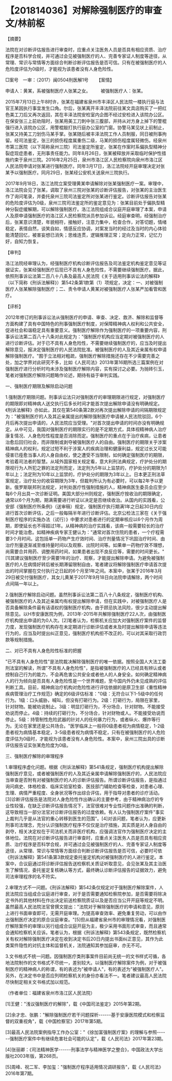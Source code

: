 # 【201814036】对解除强制医疗的审查 文/林前枢

【摘要】

法院在对诊断评估报告进行审查时，应重点关注医务人员是否具有相应资质、治疗程序是否科学合规，并可通过会见被强制医疗的人、完善专家证人制度等途径，从常理、常识与常情等方面综合判断诊断评估报告是否可信。只有在被强制医疗的人危险度评估为0级时，才能视为该患者没有人身危险性。

□案号　一审：（2017）闽0504刑医解1号 　　【案情】

申请人：黄某，系被强制医疗人张某之女。 　　被强制医疗人：张某。

2015年7月13日上午8时许，张某在福建省泉州市丰泽区人民法院一楼执行庭与法官王某因执行事宜发生口角。尔后，张某离开丰泽法院前往某文具店购买了一把红色美工刀后又再次返回，其在丰泽法院安检室内企图不经过安检进入该院办公区。在保安张三上前劝阻时，张某用美工刀刺中张三腹部，并持从对方身上掉下的警棍强行进入该院办公区，用警棍敲打执行庭办公室的门窗。协警马某见状上前制止，张某又持美工刀划伤马某手掌。张某随后被丰泽法院工作人员制服，同日被刑事拘留。经司法鉴定，张三的损伤程度属重伤二级，马某的损伤程度属轻微伤。经泉州市第三医院（以下简称泉州三院）司法鉴定所鉴定，张某在作案时系偏执型精神分裂症现症患者，无刑事责任能力。同年8月26日，张某被释放并采取临时保护性措施约束于泉州三院。2016年2月25日，泉州市洛江区人民检察院向泉州市洛江区人民法院申请对张某进行强制医疗。同年3月17日，洛江法院经开庭审理决定对张某予以强制医疗。同月29日，张某经公安机关送泉州三院执行。

2017年9月18日，洛江法院立案受理黄某申请解除对张某强制医疗一案。审理中，洛江法院会见了张某，调取了泉州三院对张某的诊断评估报告，对张某的主治医生作了询问笔录，并委托泉州三院司法鉴定所对张某进行鉴定。诊断评估报告对张某的危险度评估为0级，泉州三院司法鉴定所的鉴定意见为：张某目前处于偏执型精神分裂症缓解期，可以解除强制医疗。洛江法院组成合议庭开庭审理了本案，申请人及原申请强制医疗的洛江区人民检察院派员参加诉讼。经庭审查明，经强制治疗后，张某意识清楚，年貌相符，接触好，注意力集中，检查合作，对答切题，情绪稳定，表情自然，谈笑自如，情感反应协调，对案发当时的经过及当时的内心体验能清楚回忆，被害妄想已消失；思维连贯，逻辑推理正常；定向力正常，记忆力好，自知力恢复。

【审判】

洛江法院经审理认为，经强制医疗机构诊断评估报告及司法鉴定机构鉴定意见等证据证实，张某经强制医疗后现已不具有人身危险性，不需要继续强制医疗。据此，依照刑事诉讼法第二百八十八条及最高人民法院《关于适用刑事诉讼法的解释》（以下简称《刑诉法解释》）第542条第1款第（1）项规定，决定：一、对被强制医疗人张某解除强制医疗；二、责令申请人黄某对被强制医疗人张某严加看管和医疗。

【评析】

2012年修订的刑事诉讼法从强制医疗的申请、审查、决定、救济、解除和监督等方面构建了具有中国特色的刑事强制医疗制度，对保障精神病人权利和公共安全，促进社会和谐稳定具有重要意义。强制医疗解除作为强制医疗的一项重要内容，刑事诉讼法第二百八十八条对此规定为："强制医疗机构应当定期对被强制医疗的人进行诊断评估。对于已不具有人身危险性，不需要继续强制医疗的，应当及时提出解除意见，报决定强制医疗的人民法院批准。被强制医疗的人及其近亲属有权申请解除强制医疗。"囿于立法相对粗疏，强制医疗解除措施还存在不少需要完善之处，加之学界对此研究不多，比如《人民司法》2013年第16期所选三篇案例在对强制医疗进行分析时均未涉及强制医疗解除内容，实有探讨之必要。为抛砖引玉，笔者对强制医疗解除问题略作论述，期待有益于审判实践。

一、强制医疗期限及解除启动问题

1.强制医疗期限问题。刑事诉讼法只对强制医疗的审理期限进行规定，对强制医疗的期限即对精神病人送交执行后多长时间才能首次提出解除申请没有明确规定。《刑诉法解释》亦如此，其仅在第540条第2款对再次提出解除申请的间隔期限规定为："被强制医疗的人及其近亲属提出的解除强制医疗申请被人民法院驳回，6个月后再次提出申请的，人民法院应当受理。"对首次提出申请的时间亦没有明确规定。从中可见，我国对强制医疗的期限实行的是不定期方式，具体视精神病人治疗康复情况、人身危险性程度是否消除而定。强制医疗的重点在于治疗疾病，让患者治愈后回归社会，而非限制或剥夺被强制医疗人的自由。强制医疗的期限关乎涉案精神病人的权利，规定过短不利于涉案人的疾病治理和健康利益，规定过长又可能侵害已痊愈当事人的人身自由权，使之遭受不当限制，如何确定强制医疗的期限，考验着司法者的智慧。从域外国家相关规定看，意大利刑法典规定，疗护处分的期限视行为人所犯之罪的法定刑而定，法定刑为5年以上监禁的，疗护处分的期限为1年以上；法定刑为10年以上监禁的，疗护处分的期限为3年以上。日本更正刑法草案规定，治疗处分的收容期限为3年，但裁判所认为有必要时，可以每2年予以更新。俄罗斯联邦刑法规定，对判处医疗性强制措施的人，精神病医生委员会应至少每6个月出具一次诊断证明。美国大部分州则规定，强制医疗按收治的期限确定，通常以6个月为期，期满需要进行听证以决定是否继续收治。从国内的实践看，公安部《强制医疗所条例》（送审稿）规定，强制医疗执行期满1年之日起30日内应进行首次诊断评估，之后一般每隔半年进行诊断评估。北京公检法三家在《关于强制医疗程序的实施办法（试行）》中要求对患者进行的定期审核应以6个月作为周期，即使延长也不得超过1年。从精神病的治疗实践看，该病一般需要较长的治疗时间才能治愈。如精神疾病专家王健认为："通常对首次住院的患者，一个疗程需要3个月时间。这包括单一药物产生疗效时间、治疗剂量情况下巩固治疗时间、由治疗剂量逐渐减至维持量时间以及观察、出院时间等。如果单一药物疗效不理想，尚需要合并用药、调整用药时间，如果患者出现不良反应等，需要的时间更长。"\[1\]其建议强制医疗至少需要1年的治疗、观察，才能提出解除申请。为避免被强制医疗的人在病情好转后被长期滞留限制自由，笔者建议将解除强制医疗申请首次提出的时间掌握在交付执行之日起的6个月至1年之间。本案中，张某于2016年3月29日被交付强制医疗，其女儿黄某于2017年9月18日向法院申请解除，两个时间点间隔一年以上。

2.强制医疗解除启动问题。虽然刑事诉讼法第二百八十八条规定，强制医疗机构、被强制医疗的人及其近亲属均有权提出解除申请，但在实践中，对被强制医疗人是否具备解除条件最有话语权的强制医疗机构，由于顾忌执法风险，很少主动提出解除意见。以H市安康医院为例，2013年-2015年共解除强制医疗22人次，由强制医疗机构提出申请的为0人次。\[2\]笔者认为，检察机关应加大对强制医疗案件的监督力度，发现强制医疗机构存在未定期进行诊断评估或者未及时提出解除申请等违法行为的，应当及时提出纠正意见，强制医疗机构拒不改正的，可以对其采取行政罚款等规制措施。

二、对已不具有人身危险性标准的把握

"已不具有人身危险性"是法院裁决解除强制医疗的唯一依据。按照全国人大法工委刑法室的解读，所谓"不具有人身危险性"，是指被强制医疗的人已经具有辨认或者控制自己行为的能力，不会再危害公共安全或者他人的人身安全。如何确定精神病人的行为倾向是否具有人身危险性是一个世界难题，至今国内外仍未见成熟的评估判断工具。目前，精神病治疗机构对危险性进行评估依据的是原卫生部《重性精神疾病管理治疗工作规范》确定的6级评估标准："0级：无符合以下1-5级中的任何行为。1级：口头威胁，喊叫，但没有打砸行为。2级：打砸行为，局限在家里，针对财物。能被劝说制止。3级：明显打砸行为，不分场合，针对财物。不能接受劝说而停止。4级：持续的打砸行为，不分场合，针对财物或人。不能接受劝说而停止。5级：持管制性危险武器的针对人的任何暴力行为，或者纵火、爆炸等行为。无论在家里还是公共场合。"医学临床上一般将0级患者视为病情稳定，1-2级患者视为病情基本稳定，3-5级患者视为病情不稳定，只有在被强制医疗的人危险度评估为0级时，才能视为该患者没有人身危险性。本案中，泉州三院出具的诊断评估报告证实张某危险度为0级。

三、强制医疗解除的审理程序

1.审理程序虚化问题。根据《刑诉法解释》第541条规定，强制医疗机构提出解除强制医疗意见，或者被强制医疗的人及其近亲属申请解除强制医疗的，人民法院应当审查是否附有对被强制医疗的人的诊断评估报告。所谓诊断评估报告，是指通过询问病史、体格检查、临床实验室检查、医技部门辅助检查等检查，对患者心理、生理、病情严重程度、全身状况等作出综合评估，用于指导对患者的诊疗活动。\[3\]诊断评估报告是法院对人身危险性作出确认的主要参考，由于精神病治疗的专业性较强，在缺乏诊断评估报告情况下，法官很难对专业性问题作出准确的判断，这导致相当一部分法官对诊断评估报告的过度依赖。有人认为强制医疗案件"事实上裁判几乎是从法官的重心转移到医生的范围"。\[4\]对该问题，笔者认为，应更新刑事司法理念，充分认识强制医疗程序不仅仅是治疗措施，其实质是对人身自由的剥夺，相关决定权在于司法机关而非医疗机构，应强调法官作为强制医疗决定的主体地位。法院在对诊断评估报告进行审查时，应重点关注医务人员是否具有相应资质、治疗程序是否科学合规，并可通过会见被强制医疗的人、完善专家证人制度等途径，从常理、常识与常情等方面综合判断诊断评估报告是否可信，必要时可依《刑诉法解释》第541条第3款规定委托鉴定机构对被强制医疗的人进行鉴定。本案中，合议庭通过将诊断评估报告送检察机关质证听取意见，会见张某及其主治医生了解情况，委托鉴定复核确认等方式，最终确认诊断评估报告的证据效力，避免司法审理程序的名不符实。

2.审理方式不一问题。《刑诉法解释》第542条仅规定对于强制医疗解除案件，人民法院应当组成合议庭进行审查，对于是否需要通知检察院参加，是否需要将除决定书外的其他材料在作出决定前送检察院质证以及是否应当公开开庭等规定不明。虽然最高人民法院法官曾撰文提出："法院对于解除强制医疗的申请和意见，原则上进行书面审查即可，无需开庭审理。为提高审查效率、避免重复劳动，可以由作出强制医疗决定的原合议庭审查。"\[5\]但从福建省泉州市的审理情况看，对强制医疗解除案件的审理以另行组成合议庭开庭为主，极少采用书面形式审查，而且通常会通知检察机关应诉。笔者认为，根据《刑诉法解释》第543条规定，既然检察机关有权对解除强制医疗决定在收到决定书后20日内提出书面纠正意见，其作为此类案件隐性的对抗主体和监督机关，法院通知其参加庭审，亦无不可。

3.文书格式不统一问题。因强制医疗类刑事案件目前尚无统一的文书样式可循，各地法院制作的文书格式不尽统一，差别较大。以强制医疗解除案件为例，对于被强制医疗的精神病人的称谓，有的表述为"被申请人"，有的表述为"被强制医疗人"。另外，在决定书中是否应列明检察机关的身份亦看法不一。笔者建议最高人民法院尽快制定相关文书格式加以规范。

（作者单位：福建省泉州市洛江区人民法院）

\[1\]王健："浅议强制医疗的解除"，载《中国司法鉴定》2015年第2期。

\[2\]余才忠、张鹏："解除强制医疗若干问题探析------基于安康医院模式和检察监督的双重视角"，载《中国检察官》2017年第5期。

\[3\]最高人民法院案例指导工作办公室："《徐加富强制医疗案》的理解与参照------强制医疗案件中有继续危害社会可能的认定"，载《人民司法》2017年第23期。

\[4\]张丽卿：《司法精神医学------刑事法学与精神医学之整合》，中国政法大学出版社2003年版，第268页。

\[5\]周峰、祝二军、李加玺："强制医疗程序适用情况调研报告"，载《人民司法》2016年第7期。